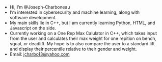 - Hi, I’m @Joseph-Charboneau
- I’m interested in cybersecurity and machine learning, along with software development.
- My main skills lie in C++, but I am currently learning Python, HTML, and Javascript on the side.
- Currently working on a One Rep Max Calulator in C++, which takes input from the user and calculates their max weight for one repition on bench, squat, or deadlift.
  My hope is to also compare the user to a standard lift and display their percentile relative to their gender and weight. 
- Email: jcharbo13@yahoo.com

<!---
Joseph-Charboneau/Joseph-Charboneau is a ✨ special ✨ repository because its `README.md` (this file) appears on your GitHub profile.
You can click the Preview link to take a look at your changes.
--->
